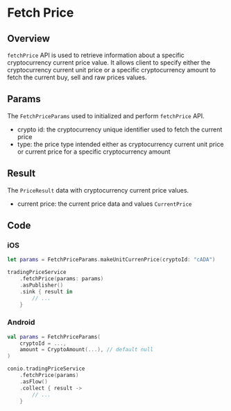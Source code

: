 # Fetch Price

## Overview

`fetchPrice` API is used to retrieve information about a specific cryptocurrency current price value. It allows client to specify either the cryptocurrency current unit price or a specific cryptocurrency amount to fetch the current buy, sell and raw prices values.

## Params

The `FetchPriceParams` used to initialized and perform `fetchPrice` API.

- crypto id: the cryptocurrency unique identifier used to fetch the current price
- type: the price type intended either as cryptocurrency current unit price or current price for a specific cryptocurrency amount

## Result

The `PriceResult` data with cryptocurrency current price values. 

- current price: the current price data and values `CurrentPrice`

## Code

### iOS
```swift
let params = FetchPriceParams.makeUnitCurrenPrice(cryptoId: "cADA")

tradingPriceService
	.fetchPrice(params: params)
	.asPublisher()
	.sink { result in 
		// ...
	}
```

### Android
```kotlin
val params = FetchPriceParams(
    cryptoId = ...,
    amount = CryptoAmount(...), // default null
)

conio.tradingPriceService
    .fetchPrice(params)
    .asFlow()
    .collect { result ->
        // ...
    }
```